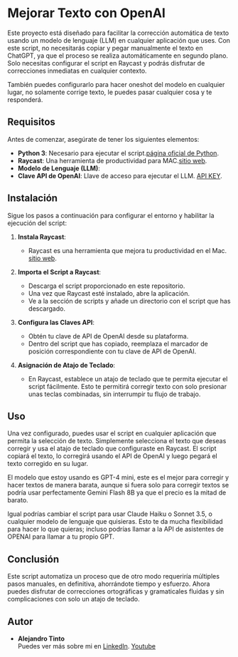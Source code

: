 # Mejorar Texto con OpenAI

Este proyecto está diseñado para facilitar la corrección automática de texto usando un modelo de lenguaje (LLM) en cualquier aplicación que uses. Con este script, no necesitarás copiar y pegar manualmente el texto en ChatGPT, ya que el proceso se realiza automáticamente en segundo plano. Solo necesitas configurar el script en Raycast y podrás disfrutar de correcciones inmediatas en cualquier contexto.

También puedes configurarlo para hacer oneshot del modelo en cualquier lugar, no solamente corrige texto, le puedes pasar cualquier cosa y te responderá.

## Requisitos


Antes de comenzar, asegúrate de tener los siguientes elementos:

- **Python 3**: Necesario para ejecutar el script.[página oficial de Python](https://www.python.org/downloads/).
- **Raycast**: Una herramienta de productividad para MAC.[sitio web](https://www.raycast.com/).
- **Modelo de Lenguaje (LLM)**:
- **Clave API de OpenAI**: Llave de acceso para ejecutar el LLM. [API KEY](https://platform.openai.com/account/api-keys).
  

## Instalación

Sigue los pasos a continuación para configurar el entorno y habilitar la ejecución del script:

1. **Instala Raycast**: 
   - Raycast es una herramienta que mejora tu productividad en el Mac. [sitio web](https://www.raycast.com/).

2. **Importa el Script a Raycast**:
   - Descarga el script proporcionado en este repositorio.
   - Una vez que Raycast esté instalado, abre la aplicación.
   - Ve a la sección de scripts y añade un directorio con el script que has descargado.
   
3. **Configura las Claves API**:
   - Obtén tu clave de API de OpenAI desde su plataforma.
   - Dentro del script que has copiado, reemplaza el marcador de posición correspondiente con tu clave de API de OpenAI.

4. **Asignación de Atajo de Teclado**:
   - En Raycast, establece un atajo de teclado que te permita ejecutar el script fácilmente. Esto te permitirá corregir texto con solo presionar unas teclas combinadas, sin interrumpir tu flujo de trabajo.

## Uso

Una vez configurado, puedes usar el script en cualquier aplicación que permita la selección de texto. Simplemente selecciona el texto que deseas corregir y usa el atajo de teclado que configuraste en Raycast. El script copiará el texto, lo corregirá usando el API de OpenAI y luego pegará el texto corregido en su lugar.

El modelo que estoy usando es GPT-4 mini, este es el mejor para corregir y hacer textos de manera barata, aunque si fuera solo para corregir textos se podría usar perfectamente Gemini Flash 8B ya que el precio es la mitad de barato.

Igual podrías cambiar el script para usar Claude Haiku o Sonnet 3.5, o cualquier modelo de lenguaje que quisieras. Esto te da mucha flexibilidad para hacer lo que quieras; incluso podrías llamar a la API de asistentes de OPENAI para llamar a tu propio GPT.

## Conclusión

Este script automatiza un proceso que de otro modo requeriría múltiples pasos manuales, en definitiva, ahorrándote tiempo y esfuerzo. Ahora puedes disfrutar de correcciones ortográficas y gramaticales fluidas y sin complicaciones con solo un atajo de teclado.

## Autor

- **Alejandro Tinto**  
  Puedes ver más sobre mi en [LinkedIn](https://www.linkedin.com/in/alejandro-tinto/). [Youtube](https://www.youtube.com/@alet1nto)